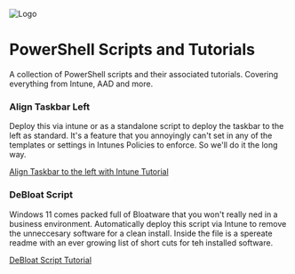 ![Logo](https://metissolutions.co.uk/wp-content/uploads/2023/11/Metis-Logo-600-No-background-6x2-1.png)

# PowerShell Scripts and Tutorials
A collection of PowerShell scripts and their associated tutorials. Covering everything from Intune, AAD and more.

### Align Taskbar Left
Deploy this via intune or as a standalone script to deploy the taskbar to the left as standard. It's a feature that you annoyingly can't set in any of the templates or settings in Intunes Policies to enforce. So we'll do it the long way.

[Align Taskbar to the left with Intune Tutorial](https://metissolutions.co.uk/knowledgebase/intune/how-to-align-the-taskbar-to-the-left-with-intune)

### DeBloat Script
Windows 11 comes packed full of Bloatware that you won't really ned in a business environment. Automatically deploy this script via Intune to remove the unneccesary software for a clean install. Inside the file is a spereate readme with an ever growing list of short cuts for teh installed software.

[DeBloat Script Tutorial](https://metissolutions.co.uk/?post_type=knowledgebase&p=3517)



